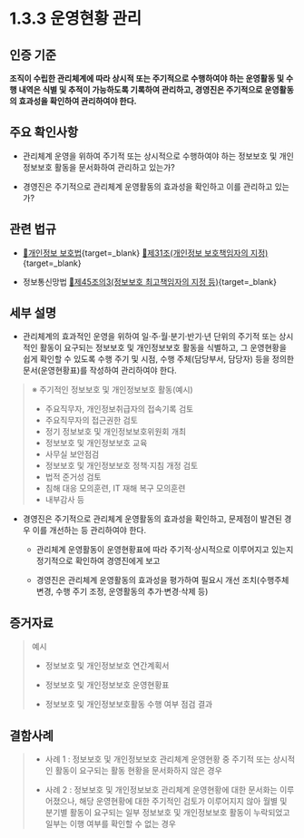 # 1.3.3 운영현황 관리

## 인증 기준

**조직이 수립한 관리체계에 따라 상시적 또는 주기적으로 수행하여야 하는 운영활동 및 수행 내역은 식별 및 추적이 가능하도록 기록하여 관리하고, 경영진은 주기적으로 운영활동의 효과성을 확인하여 관리하여야 한다.**

## 주요 확인사항

- 관리체계 운영을 위하여 주기적 또는 상시적으로 수행하여야 하는 정보보호 및 개인정보보호 활동을 문서화하여 관리하고 있는가?

- 경영진은 주기적으로 관리체계 운영활동의 효과성을 확인하고 이를 관리하고 있는가?

## 관련 법규

- [🔗개인정보 보호법](https://www.law.go.kr/법령/개인정보보호법/(20200805,16930,20200204)/제31조 "새 창에서 열기"){target=_blank} [🔗제31조(개인정보 보호책임자의 지정)](https://www.law.go.kr/법령/개인정보보호법/제31조 "새 창에서 열기"){target=_blank}

- 정보통신망법 [🔗제45조의3(정보보호 최고책임자의 지정 등)](https://www.law.go.kr/법령/정보통신망이용촉진및정보보호등에관한법률/제45조의3 "새 창에서 열기"){target=_blank}

## 세부 설명

- 관리체계의 효과적인 운영을 위하여 일·주·월·분기·반기·년 단위의 주기적 또는 상시적인 활동이 요구되는 정보보호 및 개인정보보호 활동을 식별하고, 그 운영현황을 쉽게 확인할 수 있도록 수행 주기 및 시점, 수행 주체(담당부서, 담당자) 등을 정의한 문서(운영현황표)를 작성하여 관리하여야 한다.
>
> ※ 주기적인 정보보호 및 개인정보보호 활동(예시)
>
> - 주요직무자, 개인정보취급자의 접속기록 검토
> - 주요직무자의 접근권한 검토
> - 정기 정보보호 및 개인정보보호위원회 개최
> - 정보보호 및 개인정보보호 교육
> - 사무실 보안점검
> - 정보보호 및 개인정보보호 정책·지침 개정 검토
> - 법적 준거성 검토
> - 침해 대응 모의훈련, IT 재해 복구 모의훈련
> - 내부감사 등

- 경영진은 주기적으로 관리체계 운영활동의 효과성을 확인하고, 문제점이 발견된 경우 이를 개선하는 등 관리하여야 한다.

    - 관리체계 운영활동이 운영현황표에 따라 주기적·상시적으로 이루어지고 있는지 정기적으로 확인하여 경영진에게 보고

    - 경영진은 관리체계 운영활동의 효과성을 평가하여 필요시 개선 조치(수행주체 변경, 수행 주기 조정, 운영활동의 추가·변경·삭제 등)

## 증거자료

> 예시
>
> - 정보보호 및 개인정보보호 연간계획서
>
> - 정보보호 및 개인정보보호 운영현황표
>
> - 정보보호 및 개인정보보호활동 수행 여부 점검 결과

## 결함사례

> - 사례 1 : 정보보호 및 개인정보보호 관리체계 운영현황 중 주기적 또는 상시적인 활동이 요구되는 활동 현황을 문서화하지 않은 경우
>
> - 사례 2 : 정보보호 및 개인정보보호 관리체계 운영현황에 대한 문서화는 이루어졌으나, 해당 운영현황에 대한 주기적인 검토가 이루어지지 않아 월별 및 분기별 활동이 요구되는 일부 정보보호 및 개인정보보호 활동이 누락되었고 일부는 이행 여부를 확인할 수 없는 경우
